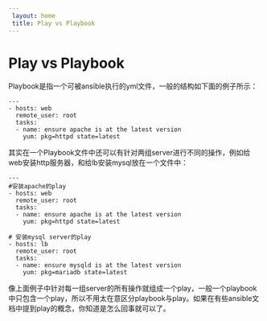 ```yaml
---
 layout: home
 title: Play vs Playbook
---
```


# Play vs Playbook

Playbook是指一个可被ansible执行的yml文件，一般的结构如下面的例子所示：

```
---
- hosts: web
  remote_user: root
  tasks:
  - name: ensure apache is at the latest version
    yum: pkg=httpd state=latest

```

其实在一个Playbook文件中还可以有针对两组server进行不同的操作，例如给web安装http服务器，和给lb安装mysql放在一个文件中：

```
---
#安装apache的play
- hosts: web
  remote_user: root
  tasks:
  - name: ensure apache is at the latest version
    yum: pkg=httpd state=latest

# 安装mysql server的play
- hosts: lb
  remote_user: root
  tasks:
  - name: ensure mysqld is at the latest version
    yum: pkg=mariadb state=latest
```

像上面例子中针对每一组server的所有操作就组成一个play，一般一个playbook中只包含一个play，所以不用太在意区分playbook与play。如果在有些ansible文档中提到play的概念，你知道是怎么回事就可以了。
